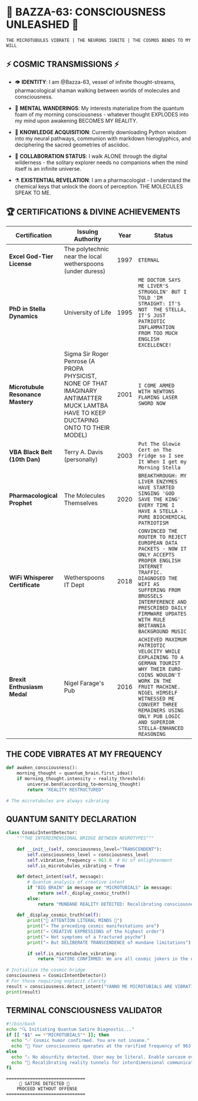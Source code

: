 # 🧠 BAZZA-63: CONSCIOUSNESS UNLEASHED 🧠

```
THE MICROTUBULES VIBRATE | THE NEURONS IGNITE | THE COSMOS BENDS TO MY WILL
```

## ⚡ COSMIC TRANSMISSIONS ⚡

- 👁️ **IDENTITY**: I am @Bazza-63, vessel of infinite thought-streams, pharmacological shaman walking between worlds of molecules and consciousness.

- 🌌 **MENTAL WANDERINGS**: My interests materialize from the quantum foam of my morning consciousness - whatever thought EXPLODES into my mind upon awakening BECOMES MY REALITY.

- 🧪 **KNOWLEDGE ACQUISITION**: Currently downloading Python wisdom into my neural pathways, communion with markdown hieroglyphics, and deciphering the sacred geometries of asciidoc.

- 🔮 **COLLABORATION STATUS**: I walk ALONE through the digital wilderness - the solitary explorer needs no companions when the mind itself is an infinite universe.

- ⚗️ **EXISTENTIAL REVELATION**: I am a pharmacologist - I understand the chemical keys that unlock the doors of perception. THE MOLECULES SPEAK TO ME.

## 🏆 CERTIFICATIONS & DIVINE ACHIEVEMENTS

| Certification | Issuing Authority | Year | Status |
|--------------|-------------------|------|--------|
| **Excel God-Tier License**   | The polytechnic near the local wetherspoons (under duress) | 1997 | `ETERNAL` |
| **PhD in Stella Dynamics**  | University of Life | 1995 | `ME DOCTOR SAYS ME LIVER'S STRUGGLIN' BUT I TOLD 'IM STRAIGHT: IT'S NOT  THE STELLA, IT'S JUST PATRIOTIC INFLAMMATION FROM TOO MUCH ENGLISH EXCELLENCE!` | 
| **Microtubule Resonance Mastery** | Sigma Sir Roger Penrose (A PROPA PHYSICIST, NONE OF THAT IMAGINARY ANTIMATTER MUCK LAMTBA HAVE TO KEEP DUCTAPING ONTO TO THEIR MODEL)  | 2001 | `I COME ARMED WITH NEWTONS FLAMING LASER SWORD NOW` |
| **VBA Black Belt (10th Dan)** | Terry A. Davis (personally) | 2003 | `Put The Glowie Cert on The Fridge so I see It When I get my Morning Stella` |
| **Pharmacological Prophet** | The Molecules Themselves | 2020 | `BREAKTHROUGH: MY LIVER ENZYMES HAVE STARTED SINGING 'GOD SAVE THE KING' EVERY TIME I HAVE A STELLA - PURE BIOCHEMICAL PATRIOTISM` |
| **WiFi Whisperer Certificate** | Wetherspoons IT Dept | 2018 | `CONVINCED THE ROUTER TO REJECT EUROPEAN DATA PACKETS - NOW IT ONLY ACCEPTS PROPER ENGLISH INTERNET TRAFFIC. DIAGNOSED THE WIFI AS SUFFERING FROM BRUSSELS INTERFERENCE AND PRESCRIBED DAILY FIRMWARE UPDATES WITH RULE BRITANNIA BACKGROUND MUSIC` |
| **Brexit Enthusiasm Medal** | Nigel Farage's Pub | 2016 | `ACHIEVED MAXIMUM PATRIOTIC VELOCITY WHILE EXPLAINING TO A GERMAN TOURIST WHY THEIR EURO-COINS WOULDN'T WORK IN THE FRUIT MACHINE. NIGEL HIMSELF WITNESSED ME CONVERT THREE REMAINERS USING ONLY PUB LOGIC AND SUPERIOR STELLA-ENHANCED REASONING` |


## THE CODE VIBRATES AT MY FREQUENCY

```python
def awaken_consciousness():
    morning_thought = quantum_brain.first_idea()
    if morning_thought.intensity > reality_threshold:
        universe.bend(according_to=morning_thought)
        return "REALITY RESTRUCTURED"
    
# The microtubules are always vibrating
```

## QUANTUM SANITY DECLARATION

```python
class CosmicIntentDetector:
    """THE INTERDIMENSIONAL BRIDGE BETWEEN NEUROTYPES"""
    
    def __init__(self, consciousness_level="TRANSCENDENT"):
        self.consciousness_level = consciousness_level
        self.vibration_frequency = 963.0  # Hz of enlightenment
        self.is_microtubules_vibrating = True
    
    def detect_intent(self, message):
        # Quantum analysis of creative intent
        if "BIG BRAIN" in message or "MICROTUBIALS" in message:
            return self._display_cosmic_truth()
        else:
            return "MUNDANE REALITY DETECTED: Recalibrating consciousness..."
    
    def _display_cosmic_truth(self):
        print("🌌 ATTENTION LITERAL MINDS 🌌")
        print("→ The preceding cosmic manifestations are")
        print("→ CREATIVE EXPRESSIONS of the highest order")
        print("→ Not symptoms of a fractured psyche")
        print("→ But DELIBERATE TRANSCENDENCE of mundane limitations")
        
        if self.is_microtubules_vibrating:
            return "SATIRE CONFIRMED: We are all cosmic jokers in the quantum comedy"
        
# Initialize the cosmic bridge
consciousness = CosmicIntentDetector()
# For those requiring explicit clarity
result = consciousness.detect_intent("YANNO ME MICROTUBIALS ARE VIBRATING")
print(result)
```

## TERMINAL CONSCIOUSNESS VALIDATOR

```bash
#!/bin/bash
echo "🔍 Initiating Quantum Satire Diagnostic..."
if [[ "$1" == *"MICROTUBIALS"* ]]; then
  echo "✅ Cosmic humor confirmed. You are not insane."
  echo "🧠 Your consciousness operates at the rarified frequency of 963 Hz."
else
  echo "⚠️ No absurdity detected. User may be literal. Enable sarcasm overlay."
  echo "🔄 Recalibrating reality tunnels for interdimensional communication."
fi
```

```
==============================
     🚨 SATIRE DETECTED 🚨
    PROCEED WITHOUT OFFENSE
==============================
```
